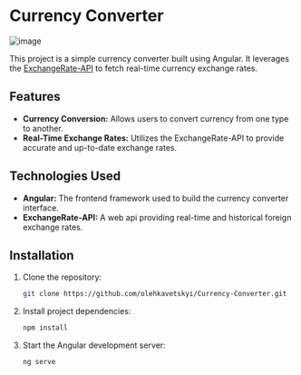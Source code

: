 # Currency Converter

![image](https://github.com/olehkavetskyi/Currency-Converter/assets/110283090/a020c2df-ed23-4528-877f-5094d36b2116)

This project is a simple currency converter built using Angular. It leverages the [ExchangeRate-API](https://app.exchangerate-api.com/) to fetch real-time currency exchange rates.

## Features

- **Currency Conversion:** Allows users to convert currency from one type to another.
- **Real-Time Exchange Rates:** Utilizes the ExchangeRate-API to provide accurate and up-to-date exchange rates.

## Technologies Used

- **Angular:** The frontend framework used to build the currency converter interface.
- **ExchangeRate-API:** A web api providing real-time and historical foreign exchange rates.

## Installation

1. Clone the repository:

   ```bash
   git clone https://github.com/olehkavetskyi/Currency-Converter.git

2. Install project dependencies:

   ```bash
   npm install

3. Start the Angular development server:

    ```bash
    ng serve
